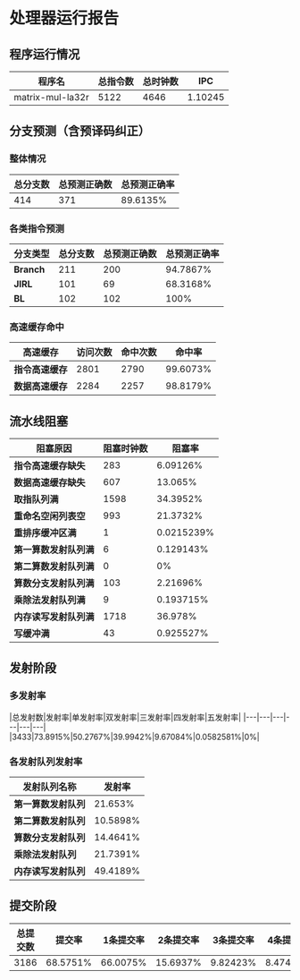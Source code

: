 # 处理器运行报告
## 程序运行情况
|程序名|总指令数|总时钟数|IPC|
|---|---|---|---|
|matrix-mul-la32r|5122|4646|1.10245|

## 分支预测（含预译码纠正）
### 整体情况
|总分支数|总预测正确数|总预测正确率|
|---|---|---|
|414|371|89.6135%|

### 各类指令预测
|分支类型|总分支数|总预测正确数|总预测正确率|
|---|---|---|---|
|**Branch**| 211 | 200 | 94.7867%|
|**JIRL**| 101 | 69 | 68.3168%|
|**BL**| 102 | 102 | 100%|

### 高速缓存命中
|高速缓存|访问次数|命中次数|命中率|
|---|---|---|---|
|**指令高速缓存**| 2801 | 2790 | 99.6073%|
|**数据高速缓存**| 2284 | 2257 | 98.8179%|
## 流水线阻塞
|阻塞原因|阻塞时钟数|阻塞率|
|---|---|---|
|**指令高速缓存缺失**| 283 | 6.09126%|
|**数据高速缓存缺失**| 607 | 13.065%|
|**取指队列满**| 1598 | 34.3952%|
|**重命名空闲列表空**|993 | 21.3732%|
|**重排序缓冲区满**|1 | 0.0215239%|
|**第一算数发射队列满**|6 | 0.129143%|
|**第二算数发射队列满**|0 | 0%|
|**算数分支发射队列满**|103 | 2.21696%|
|**乘除法发射队列满**|9 | 0.193715%|
|**内存读写发射队列满**|1718 | 36.978%|
|**写缓冲满**|43 | 0.925527%|

## 发射阶段
### 多发射率
|总发射数|发射率|单发射率|双发射率|三发射率|四发射率|五发射率|
|---|---|---|---|---|---|
|3433|73.8915%|50.2767%|39.9942%|9.67084%|0.0582581%|0%|

### 各发射队列发射率
|发射队列名称|发射率|
|---|---|
|**第一算数发射队列**|21.653%|
|**第二算数发射队列**|10.5898%|
|**算数分支发射队列**|14.4641%|
|**乘除法发射队列**|21.7391%|
|**内存读写发射队列**|49.4189%|

## 提交阶段
|总提交数|提交率|1条提交率|2条提交率|3条提交率|4条提交率|
|---|---|---|---|---|---|
|3186|68.5751%|66.0075%|15.6937%|9.82423%|8.47458%|

